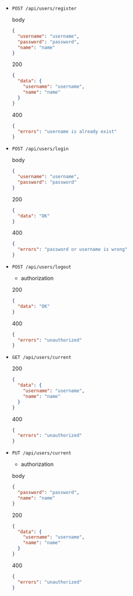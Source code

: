 - `POST /api/users/register`

  body

  ```json
  {
    "username": "username",
    "password": "password",
    "name": "name"
  }
  ```

  200

  ```json
  {
    "data": {
      "username": "username",
      "name": "name"
    }
  }
  ```

  400

  ```json
  {
    "errors": "username is already exist"
  }
  ```

- `POST /api/users/login`

  body

  ```json
  {
    "username": "username",
    "password": "password"
  }
  ```

  200

  ```json
  {
    "data": "OK"
  }
  ```

  400

  ```json
  {
    "errors": "password or username is wrong"
  }
  ```

- `POST /api/users/logout`

  - authorization

  200

  ```json
  {
    "data": "OK"
  }
  ```

  400

  ```json
  {
    "errors": "unauthorized"
  }
  ```

- `GET /api/users/current`

  200

  ```json
  {
    "data": {
      "username": "username",
      "name": "name"
    }
  }
  ```

  400

  ```json
  {
    "errors": "unauthorized"
  }
  ```

- `PUT /api/users/current`

  - authorization

  body

  ```json
  {
    "password": "password",
    "name": "name"
  }
  ```

  200

  ```json
  {
    "data": {
      "username": "username",
      "name": "name"
    }
  }
  ```

  400

  ```json
  {
    "errors": "unauthorized"
  }
  ```

